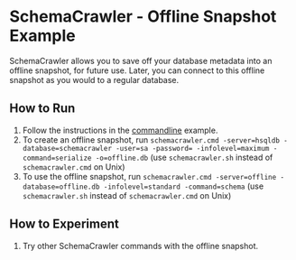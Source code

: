 # SchemaCrawler - Offline Snapshot Example
 
SchemaCrawler allows you to save off your database metadata into an 
offline snapshot, for future use. Later, you can connect to this offline 
snapshot as you would to a regular database.

## How to Run
1. Follow the instructions in the [commandline](../commandline/commandline-readme.html) example. 
2. To create an offline snapshot, run 
   `schemacrawler.cmd -server=hsqldb -database=schemacrawler -user=sa -password= -infolevel=maximum -command=serialize -o=offline.db` 
   (use `schemacrawler.sh` instead of `schemacrawler.cmd` on Unix)
3. To use the offline snapshot, run 
   `schemacrawler.cmd -server=offline -database=offline.db -infolevel=standard -command=schema` 
   (use `schemacrawler.sh` instead of `schemacrawler.cmd` on Unix)
   
## How to Experiment
1. Try other SchemaCrawler commands with the offline snapshot.
